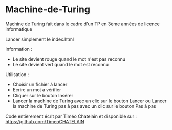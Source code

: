 # Machine-de-Turing
Machine de Turing fait dans le cadre d'un TP en 3ème années de licence informatique


Lancer simplement le index.html

Information : 
- Le site devient rouge quand le mot n'est pas reconnu
- Le site devient vert quand le mot est reconnu

Utilisation :
- Choisir un fichier à lancer
- Ecrire un mot a vérifier 
- Cliquer sur le bouton Insérer
- Lancer la machine de Turing avec un clic sur le bouton Lancer 
  ou Lancer la machine de Turing pas à pas avec un clic sur le bouton Pas à pas


Code entièrement écrit par Timéo Chatelain
et disponible sur : https://github.com/TimeoCHATELAIN
